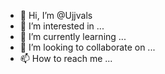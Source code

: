 - 👋 Hi, I’m @Ujjvals
- 👀 I’m interested in ...
- 🌱 I’m currently learning ...
- 💞️ I’m looking to collaborate on ...
- 📫 How to reach me ...

<!---
Ujjvals/Ujjvals is a ✨ special ✨ repository because its `README.md` (this file) appears on your GitHub profile.
You can click the Preview link to take a look at your changes.
--->
